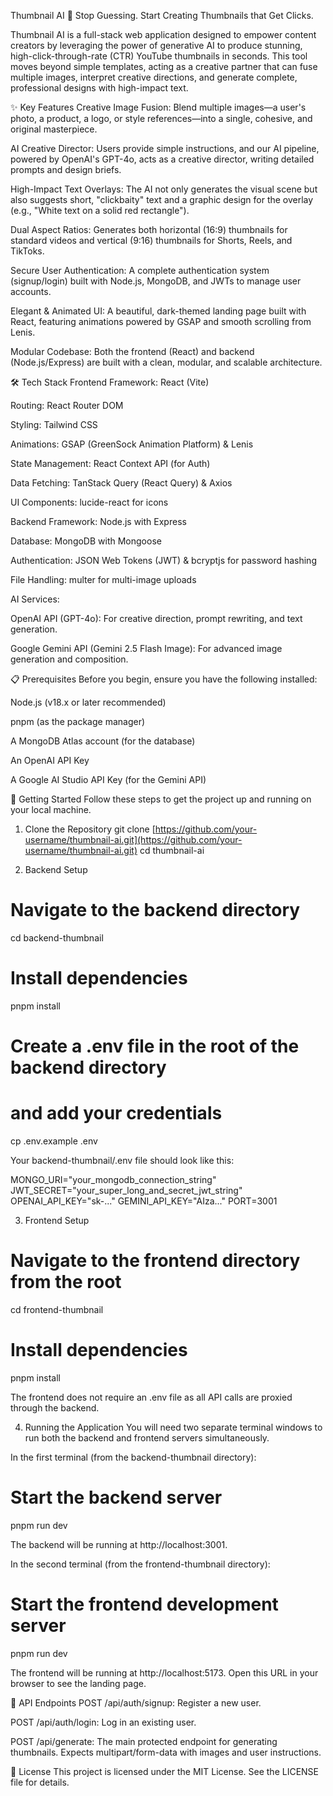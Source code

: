 Thumbnail AI 🚀
Stop Guessing. Start Creating Thumbnails that Get Clicks.

Thumbnail AI is a full-stack web application designed to empower content creators by leveraging the power of generative AI to produce stunning, high-click-through-rate (CTR) YouTube thumbnails in seconds. This tool moves beyond simple templates, acting as a creative partner that can fuse multiple images, interpret creative directions, and generate complete, professional designs with high-impact text.

✨ Key Features
Creative Image Fusion: Blend multiple images—a user's photo, a product, a logo, or style references—into a single, cohesive, and original masterpiece.

AI Creative Director: Users provide simple instructions, and our AI pipeline, powered by OpenAI's GPT-4o, acts as a creative director, writing detailed prompts and design briefs.

High-Impact Text Overlays: The AI not only generates the visual scene but also suggests short, "clickbaity" text and a graphic design for the overlay (e.g., "White text on a solid red rectangle").

Dual Aspect Ratios: Generates both horizontal (16:9) thumbnails for standard videos and vertical (9:16) thumbnails for Shorts, Reels, and TikToks.

Secure User Authentication: A complete authentication system (signup/login) built with Node.js, MongoDB, and JWTs to manage user accounts.

Elegant & Animated UI: A beautiful, dark-themed landing page built with React, featuring animations powered by GSAP and smooth scrolling from Lenis.

Modular Codebase: Both the frontend (React) and backend (Node.js/Express) are built with a clean, modular, and scalable architecture.

🛠️ Tech Stack
Frontend
Framework: React (Vite)

Routing: React Router DOM

Styling: Tailwind CSS

Animations: GSAP (GreenSock Animation Platform) & Lenis

State Management: React Context API (for Auth)

Data Fetching: TanStack Query (React Query) & Axios

UI Components: lucide-react for icons

Backend
Framework: Node.js with Express

Database: MongoDB with Mongoose

Authentication: JSON Web Tokens (JWT) & bcryptjs for password hashing

File Handling: multer for multi-image uploads

AI Services:

OpenAI API (GPT-4o): For creative direction, prompt rewriting, and text generation.

Google Gemini API (Gemini 2.5 Flash Image): For advanced image generation and composition.

📋 Prerequisites
Before you begin, ensure you have the following installed:

Node.js (v18.x or later recommended)

pnpm (as the package manager)

A MongoDB Atlas account (for the database)

An OpenAI API Key

A Google AI Studio API Key (for the Gemini API)

🚀 Getting Started
Follow these steps to get the project up and running on your local machine.

1. Clone the Repository
git clone [https://github.com/your-username/thumbnail-ai.git](https://github.com/your-username/thumbnail-ai.git)
cd thumbnail-ai

2. Backend Setup
# Navigate to the backend directory
cd backend-thumbnail

# Install dependencies
pnpm install

# Create a .env file in the root of the backend directory
# and add your credentials
cp .env.example .env 

Your backend-thumbnail/.env file should look like this:

MONGO_URI="your_mongodb_connection_string"
JWT_SECRET="your_super_long_and_secret_jwt_string"
OPENAI_API_KEY="sk-..."
GEMINI_API_KEY="AIza..."
PORT=3001

3. Frontend Setup
# Navigate to the frontend directory from the root
cd frontend-thumbnail

# Install dependencies
pnpm install

The frontend does not require an .env file as all API calls are proxied through the backend.

4. Running the Application
You will need two separate terminal windows to run both the backend and frontend servers simultaneously.

In the first terminal (from the backend-thumbnail directory):

# Start the backend server
pnpm run dev

The backend will be running at http://localhost:3001.

In the second terminal (from the frontend-thumbnail directory):

# Start the frontend development server
pnpm run dev

The frontend will be running at http://localhost:5173. Open this URL in your browser to see the landing page.

📄 API Endpoints
POST /api/auth/signup: Register a new user.

POST /api/auth/login: Log in an existing user.

POST /api/generate: The main protected endpoint for generating thumbnails. Expects multipart/form-data with images and user instructions.

📜 License
This project is licensed under the MIT License. See the LICENSE file for details.